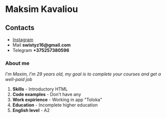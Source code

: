 # Maksim Kavaliou
## Contacts
- [Instagram](https://www.instagram.com/swistyz/)
- Mail __swistyz16@gmail.com__
- Telegram __+375257380596__

### About me 
*I'm Maxim, I'm 29 years old, my goal is to complete your courses and get a well-paid job*
1. __Skills__ - Introductory HTML
2. __Code examples__ - Don't have any
3. __Work expirience__ - Working in app "Toloka"
4. __Education__ - Incomplete higher education
5. __English level__ - A2